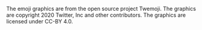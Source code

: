 The emoji graphics are from the open source project Twemoji. The graphics are copyright 2020 Twitter, Inc and other contributors. The graphics are licensed under CC-BY 4.0.
